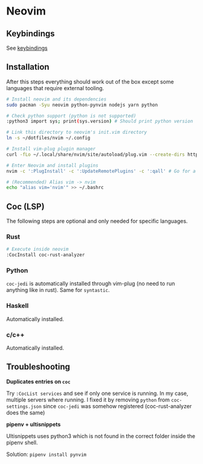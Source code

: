 # Neovim

## Keybindings

See [keybindings](./keybindings.md)

## Installation

After this steps everything should work out of the box except some languages that require external tooling.

```bash
# Install neovim and its dependencies
sudo pacman -Syu neovim python-pynvim nodejs yarn python

# Check python support (python is not supported)
:python3 import sys; print(sys.version) # Should print python version

# Link this directory to neovim's init.vim directory
ln -s ~/dotfiles/nvim ~/.config

# Install vim-plug plugin manager
curl -fLo ~/.local/share/nvim/site/autoload/plug.vim --create-dirs https://raw.githubusercontent.com/junegunn/vim-plug/master/plug.vim

# Enter Neovim and install plugins
nvim -c ':PlugInstall' -c ':UpdateRemotePlugins' -c ':qall' # Go for a coffee or tea..

# (Recommended) Alias vim -> nvim
echo "alias vim='nvim'" >> ~/.bashrc
```

## Coc (LSP)

The following steps are optional and only needed for specific languages.

### Rust

``` bash
# Execute inside neovim
:CocInstall coc-rust-analyzer
```

### Python

`coc-jedi` is automatically installed through vim-plug (no need to run anything like in rust). 
Same for `syntastic`.

### Haskell

Automatically installed.

### c/c++

Automatically installed.

## Troubleshooting

__Duplicates entries on `coc`__

Try `:CocList services` and see if only one service is running. In my case, multiple servers where running. I fixed it by removing `python` from `coc-settings.json` since `coc-jedi` was somehow registered (coc-rust-analyzer does the same)

__pipenv + ultisnippets__

Ultisnippets uses python3 which is not found in the correct folder inside the pipenv shell.

Solution: `pipenv install pynvim`
